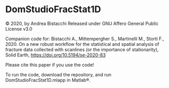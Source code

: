 # DomStudioFracStat1D
© 2020, by Andrea Bistacchi
Released under GNU Affero General Public License v3.0

Companion code for:
Bistacchi A., Mittempergher S., Martinelli M., Storti F., 2020. On a new robust workflow for the statistical and spatial analysis of fracture data collected with scanlines (or the importance of stationarity), Solid Earth, https://doi.org/10.5194/se-2020-83

Please cite this paper if you use the code!

To run the code, download the repository, and run DomStudioFracStat1D.mlapp in Matlab®.
